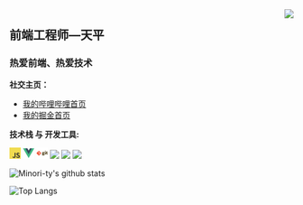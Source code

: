 <img align="right" src="https://count.getloli.com/get/@:Minori-ty?theme=moebooru">

## 前端工程师—天平

### 热爱前端、热爱技术

**社交主页：**

- [我的哔哩哔哩首页](https://space.bilibili.com/1503877955)
- [我的掘金首页](https://juejin.cn/user/1214304985296439/posts)

**技术栈 与 开发工具:**

<code><img height="20" src="https://raw.githubusercontent.com/github/explore/80688e429a7d4ef2fca1e82350fe8e3517d3494d/topics/javascript/javascript.png"></code>
<code><img height="20" src="https://raw.githubusercontent.com/github/explore/80688e429a7d4ef2fca1e82350fe8e3517d3494d/topics/vue/vue.png"></code>
<code><img height="20" src="https://raw.githubusercontent.com/github/explore/80688e429a7d4ef2fca1e82350fe8e3517d3494d/topics/git/git.png"></code>
<code><img height="20" src="https://github.com/Minori-ty/Minori-ty/blob/main/vite.png"></code>
<code><img height="20" src="https://github.com/Minori-ty/Minori-ty/blob/main/less.png"></code>
<code><img height="20" src="https://github.com/Minori-ty/Minori-ty/blob/main/docker.jpg"></code>


![Minori-ty's github stats](https://github-readme-stats.vercel.app/api?username=Minori-ty&show_icons=true&theme=vue)

![Top Langs](https://github-readme-stats.vercel.app/api/top-langs/?username=Minori-ty)

